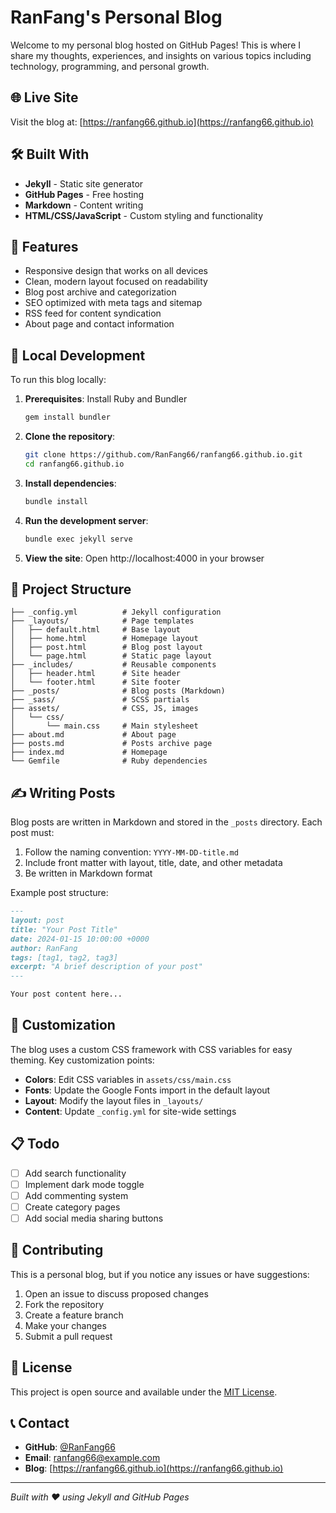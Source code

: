 # RanFang's Personal Blog

Welcome to my personal blog hosted on GitHub Pages! This is where I share my thoughts, experiences, and insights on various topics including technology, programming, and personal growth.

## 🌐 Live Site

Visit the blog at: [https://ranfang66.github.io](https://ranfang66.github.io)

## 🛠️ Built With

- **Jekyll** - Static site generator
- **GitHub Pages** - Free hosting
- **Markdown** - Content writing
- **HTML/CSS/JavaScript** - Custom styling and functionality

## 📝 Features

- Responsive design that works on all devices
- Clean, modern layout focused on readability
- Blog post archive and categorization
- SEO optimized with meta tags and sitemap
- RSS feed for content syndication
- About page and contact information

## 🚀 Local Development

To run this blog locally:

1. **Prerequisites**: Install Ruby and Bundler
   ```bash
   gem install bundler
   ```

2. **Clone the repository**:
   ```bash
   git clone https://github.com/RanFang66/ranfang66.github.io.git
   cd ranfang66.github.io
   ```

3. **Install dependencies**:
   ```bash
   bundle install
   ```

4. **Run the development server**:
   ```bash
   bundle exec jekyll serve
   ```

5. **View the site**: Open http://localhost:4000 in your browser

## 📁 Project Structure

```
├── _config.yml          # Jekyll configuration
├── _layouts/            # Page templates
│   ├── default.html     # Base layout
│   ├── home.html        # Homepage layout
│   ├── post.html        # Blog post layout
│   └── page.html        # Static page layout
├── _includes/           # Reusable components
│   ├── header.html      # Site header
│   └── footer.html      # Site footer
├── _posts/              # Blog posts (Markdown)
├── _sass/               # SCSS partials
├── assets/              # CSS, JS, images
│   └── css/
│       └── main.css     # Main stylesheet
├── about.md             # About page
├── posts.md             # Posts archive page
├── index.md             # Homepage
└── Gemfile              # Ruby dependencies
```

## ✍️ Writing Posts

Blog posts are written in Markdown and stored in the `_posts` directory. Each post must:

1. Follow the naming convention: `YYYY-MM-DD-title.md`
2. Include front matter with layout, title, date, and other metadata
3. Be written in Markdown format

Example post structure:
```markdown
---
layout: post
title: "Your Post Title"
date: 2024-01-15 10:00:00 +0000
author: RanFang
tags: [tag1, tag2, tag3]
excerpt: "A brief description of your post"
---

Your post content here...
```

## 🎨 Customization

The blog uses a custom CSS framework with CSS variables for easy theming. Key customization points:

- **Colors**: Edit CSS variables in `assets/css/main.css`
- **Fonts**: Update the Google Fonts import in the default layout
- **Layout**: Modify the layout files in `_layouts/`
- **Content**: Update `_config.yml` for site-wide settings

## 📋 Todo

- [ ] Add search functionality
- [ ] Implement dark mode toggle
- [ ] Add commenting system
- [ ] Create category pages
- [ ] Add social media sharing buttons

## 🤝 Contributing

This is a personal blog, but if you notice any issues or have suggestions:

1. Open an issue to discuss proposed changes
2. Fork the repository
3. Create a feature branch
4. Make your changes
5. Submit a pull request

## 📄 License

This project is open source and available under the [MIT License](LICENSE).

## 📞 Contact

- **GitHub**: [@RanFang66](https://github.com/RanFang66)
- **Email**: ranfang66@example.com
- **Blog**: [https://ranfang66.github.io](https://ranfang66.github.io)

---

*Built with ❤️ using Jekyll and GitHub Pages*